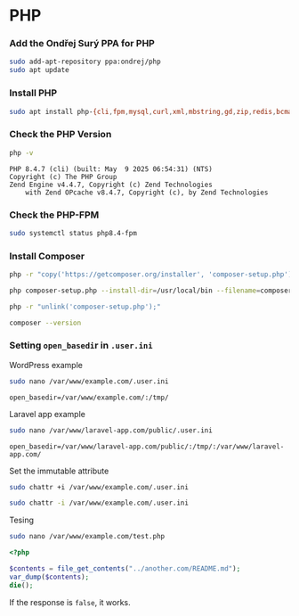 # PHP

### Add the Ondřej Surý PPA for PHP

```bash
sudo add-apt-repository ppa:ondrej/php
sudo apt update
```

### Install PHP

```bash
sudo apt install php-{cli,fpm,mysql,curl,xml,mbstring,gd,zip,redis,bcmath,soap,imagick}
```

### Check the PHP Version

```bash
php -v
```

```
PHP 8.4.7 (cli) (built: May  9 2025 06:54:31) (NTS)
Copyright (c) The PHP Group
Zend Engine v4.4.7, Copyright (c) Zend Technologies
    with Zend OPcache v8.4.7, Copyright (c), by Zend Technologies
```    

### Check the PHP-FPM

```bash
sudo systemctl status php8.4-fpm
```

### Install Composer

```bash
php -r "copy('https://getcomposer.org/installer', 'composer-setup.php');"

php composer-setup.php --install-dir=/usr/local/bin --filename=composer

php -r "unlink('composer-setup.php');"
```

```bash
composer --version
```

### Setting `open_basedi`r in `.user.ini`

WordPress example

```bash
sudo nano /var/www/example.com/.user.ini
```

```
open_basedir=/var/www/example.com/:/tmp/
```

Laravel app example

```bash
sudo nano /var/www/laravel-app.com/public/.user.ini
```

```
open_basedir=/var/www/laravel-app.com/public/:/tmp/:/var/www/laravel-app.com/
```

Set the immutable attribute

```bash
sudo chattr +i /var/www/example.com/.user.ini
```

```bash
sudo chattr -i /var/www/example.com/.user.ini
```

Tesing

```bash
sudo nano /var/www/example.com/test.php
```

```php
<?php

$contents = file_get_contents("../another.com/README.md");
var_dump($contents);
die();
```

If the response is `false`, it works.
